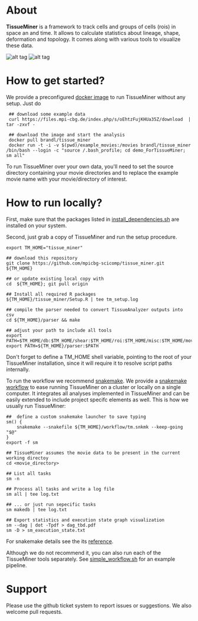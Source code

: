 
About
=================

**TissueMiner** is a framework to track cells and groups of cells (rois) in space an and time. It allows to calculate statistics about lineage, shape, deformation and topology. It comes along with various tools to visualize these data. 


![alt tag](https://raw.githubusercontent.com/mpicbg-scicomp/tissue_miner/master/docs/readme_screenshots/stripes_0.jpg)
![alt tag](https://raw.githubusercontent.com/mpicbg-scicomp/tissue_miner/master/docs/readme_screenshots/veins_0.jpg)


How to get started?
================

We provide a preconfigured [docker image](https://registry.hub.docker.com/u/brandl/tissue_miner/) to run TissueMiner without any setup. Just do

     ## download some example data
     curl https://files.mpi-cbg.de/index.php/s/oEhtzFujKHUa35Z/download  | tar -zxvf -
     
     ## download the image and start the analysis
     docker pull brandl/tissue_miner
     docker run -t -i -v $(pwd)/example_movies:/movies brandl/tissue_miner /bin/bash --login -c "source /.bash_profile; cd demo_ForTissueMiner; sm all"
     
To run TissueMiner over your own data, you'll need to set the source directory containing your movie directories and to replace the example movie name with your movie/directory of interest.


How to run locally?
================

First, make sure that the packages listed in [install_dependencies.sh](misc/install_dependencies.sh) are installed on your system.

Second, just grab a copy of TissueMiner and run the setup procedure. 

    export TM_HOME="tissue_miner"

    ## download this repository
    git clone https://github.com/mpicbg-scicomp/tissue_miner.git ${TM_HOME}
        
    ## or update existing local copy with
    cd  ${TM_HOME}; git pull origin
    
    ## Install all required R packages
    ${TM_HOME}/tissue_miner/Setup.R | tee tm_setup.log
    
    ## compile the parser needed to convert TissueAnalyzer outputs into csv
    cd ${TM_HOME}/parser && make

    ## adjust your path to include all tools
    export PATH=$TM_HOME/db:$TM_HOME/shear:$TM_HOME/roi:$TM_HOME/misc:$TM_HOME/movies:$TM_HOME/shear_contributions:$TM_HOME/topology:$TM_HOME/triangles:$TM_HOME/lineage:$PATH
    export PATH=${TM_HOME}/parser:$PATH
    
Don't forget to define a TM_HOME shell variable, pointing to the root of your TissueMiner installation, since it will require it to resolve script paths internally.

To run the workflow we recommend [snakemake](https://bitbucket.org/johanneskoester/snakemake/wiki/Home). We provide a [snakemake workflow](workflow/tm.snkmk) to ease running TissueMiner on a cluster or locally on a single computer. It integrates all analyses implemented in TissueMiner and can be easily extended to include project specifc elements as well. This is how we usually run TissueMiner: 

    ##  define a custom snakemake launcher to save typing
    sm() {
        snakemake --snakefile ${TM_HOME}/workflow/tm.snkmk --keep-going "$@"
    }
    export -f sm
    
    ## TissueMiner assumes the movie data to be present in the current working directoy
    cd <movie_directory>
    
    ## List all tasks
    sm -n
    
    ## Process all tasks and write a log file
    sm all | tee log.txt
    
    ## ... or just run sepecific tasks
    sm makedb | tee log.txt
    
    ## Export statistics and execution state graph visualization
    sm --dag | dot -Tpdf > dag_tbd.pdf
    sm -D > sm_execution_state.txt
    
For snakemake details see the its [reference](https://bitbucket.org/johanneskoester/snakemake/wiki/Home).

Although we do not recommend it, you can also run each of the TissueMiner tools separately. See [simple_workflow.sh](workflow/simple_workflow.sh) for an example pipeline.

Support
=========

Please use the github ticket system to report issues or suggestions. We also welcome pull requests.